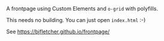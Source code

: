 A frontpage using Custom Elements and `o-grid` with polyfills.

This needs no building.  You can just open `index.html` :-)

See https://bjfletcher.github.io/frontpage/ 